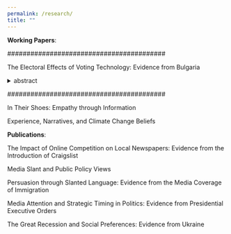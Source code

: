 ```yaml
---
permalink: /research/
title: ""
---
```


**Working Papers**:

#########################################

The Electoral Effects of Voting Technology: Evidence from Bulgaria

<details>

<summary>abstract</summary>

Can voting technology improve the integrity of elections in developing democracies? We study this question in the context of Bulgaria’s transition from paper ballots to voting via direct-recording electronic machines -- a measure introduced with the goals of improving the accuracy of the election process and disrupting established practices of vote-buying and voter coercion. Our empirical strategy leverages a sharp discontinuity in the rule for the allocation of voting machines across polling stations, and variation in the implementation of machine voting over nine consecutive elections. We document two main results. First, machine voting significantly increases the share of valid votes, effectively increasing the likelihood that votes -- especially those cast by less educated, elderly or ethnic minority voters -- are accurately counted toward the electoral outcome. Second, machine voting causes a large and significant reduction in turnout, particularly in poor and rural areas. Decomposing this decline, we find that it is driven entirely by a reduction in votes for parties that were locally dominant in general elections at baseline, while we find no change in votes for other parties.  We conduct representative surveys to further investigate mechanisms related to the reduction of bought or fictitious votes, as well as alternative mechanisms related to voters’ aversion to new technologies.

</details>


#########################################


In Their Shoes: Empathy through Information

Experience, Narratives, and Climate Change Beliefs 


**Publications**:

The Impact of Online Competition on Local Newspapers: Evidence from the Introduction of Craigslist 

Media Slant and Public Policy Views 

Persuasion through Slanted Language: Evidence from the Media Coverage of Immigration 

Media Attention and Strategic Timing in Politics: Evidence from Presidential Executive Orders

The Great Recession and Social Preferences: Evidence from Ukraine

